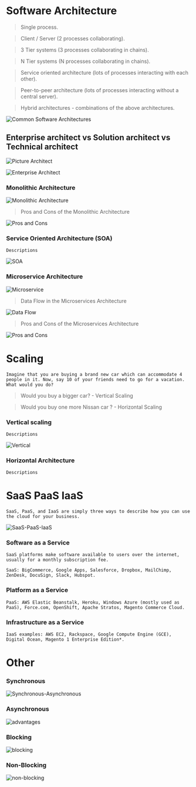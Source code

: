 # Software Architecture #

> Single process. 

> Client / Server (2 processes collaborating). 

> 3 Tier systems (3 processes collaborating in chains).

> N Tier systems (N processes collaborating in chains).

> Service oriented architecture (lots of processes interacting with each other).

> Peer-to-peer architecture (lots of processes interacting without a central server).

> Hybrid architectures - combinations of the above architectures.


![Common Software Architectures](http://tutorials.jenkov.com/images/software-architecture/software-architecture-introduction-2.png)

## Enterprise architect vs Solution architect vs Technical architect #

![Picture Architect](https://i.stack.imgur.com/ALg2V.jpg)

![Enterprise Architect](https://image.slidesharecdn.com/benorstella2007soapresentation-140307044612-phpapp01/95/enterprise-architecture-og-soa-trender-13-638.jpg?cb=1394167659)

### Monolithic Architecture ###

![Monolithic Architecture](https://i.pinimg.com/originals/90/65/aa/9065aa51ee351656f71ede4dce1887de.png)


> Pros and Cons of the Monolithic Architecture

![Pros and Cons](https://d32myzxfxyl12w.cloudfront.net/assets/images/article_images/4e1889d1e9ac4ae36f1ce491b225575656f177d7.png?1495613101)

### Service Oriented Architecture (SOA) ###
``
	Descriptions
``

![SOA](https://qph.fs.quoracdn.net/main-qimg-b9c03799cb16addaab9ca1eb88d8dbcc)

### Microservice Architecture ###

![Microservice](https://www.seekpng.com/png/full/380-3804084_microservice-architecture-of-uber-microservices-architecture-diagram.png)

> Data Flow in the Microservices Architecture

![Data Flow](https://d32myzxfxyl12w.cloudfront.net/assets/images/article_images/c1de72bfea7d3fbb91a5d077973e8064639e36e3.gif)

> Pros and Cons of the Microservices Architecture

![Pros and Cons](https://d32myzxfxyl12w.cloudfront.net/assets/images/article_images/4e27f6ecd221c17a466257cbf5a9a71836946fff.png)

# Scaling #
``
	Imagine that you are buying a brand new car which can accommodate 4 people in it. Now, say 10 of your friends need to go for a vacation. What would you do?
``

> Would you buy a bigger car? - Vertical Scaling

> Would you buy one more Nissan car ? - Horizontal Scaling


### Vertical scaling ###
``
	Descriptions
``

![Vertical](https://docs.bmc.com/docs/TSLogAnalytics/110/files/721194061/794585309/1/1491485444762/Horizontal+versus+vertical+scaling.png)


### Horizontal Architecture ###

``
	Descriptions
``
# SaaS PaaS IaaS #

``
	SaaS, PaaS, and IaaS are simply three ways to describe how you can use the cloud for your business.
``

![SaaS-PaaS-IaaS](https://www.bigcommerce.com/blog/wp-content/uploads/2018/10/saas-vs-paas-vs-iaas-breakdown.jpg)

### Software as a Service ###
``
	SaaS platforms make software available to users over the internet, usually for a monthly subscription fee.
``

``
	SaaS: BigCommerce, Google Apps, Salesforce, Dropbox, MailChimp, ZenDesk, DocuSign, Slack, Hubspot.
``
### Platform as a Service ###
``
	PaaS: AWS Elastic Beanstalk, Heroku, Windows Azure (mostly used as PaaS), Force.com, OpenShift, Apache Stratos, Magento Commerce Cloud.
``
### Infrastructure as a Service ###
``
	IaaS examples: AWS EC2, Rackspace, Google Compute Engine (GCE), Digital Ocean, Magento 1 Enterprise Edition*.
``
# Other #
### Synchronous ###


![Synchronous-Asynchronous](http://tutorials.jenkov.com/images/software-architecture/software-architecture-introduction-3.png)

### Asynchronous ###

![advantages](https://2.bp.blogspot.com/-hso1gQedFFI/WB9MW4o7X3I/AAAAAAAAPq8/TbpnJuAwBGs6cT6VI4FtFC9CR8UQstqoACLcB/s400/difference-between-synchronous-and-asynchronous-messages.gif)

### Blocking ###

![blocking](https://strongloop.com/blog-assets/2014/01/threading_java.png)

### Non-Blocking ###

![non-blocking](https://cdn-images-1.medium.com/max/1600/1*WVP8haZ_BXxVPEzsPDZWsQ.png)